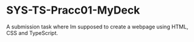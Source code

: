 # SYS-TS-Pracc01-MyDeck
A submission task where Im supposed to create a webpage using HTML, CSS and TypeScript. 
